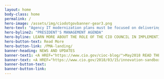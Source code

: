 ```yaml
---
layout: home
body-class: home
permalink: /
hero-image: /assets/img/ciodotgovbanner-gear3.png
hero-text: "Agency IT modernization plans must be focused on delivering better service to the public, and in doing so should be developed in furtherance of these priorities. This will result in building and maintaining a modern, secure, and resilient IT, which improves the lives of the American public."
hero-byline2: "PRESIDENT'S MANAGEMENT AGENDA"
hero-byline: LEARN MORE ABOUT THE ROLE OF THE CIO COUNCIL IN IMPLEMENTING THE CROSS-AGENCY PRIORITY GOALS.
hero-button-text: Read More
hero-button-link: /PMA-landing/
banner-heading: NEWS AND UPDATES
banner-text1: <A HREF="https://www.cio.gov/cioc-blog/">May2018 READ THE LATEST FROM THE CIO COMMUNITY</A>
banner-text: <A HREF="https://www.cio.gov/2018/03/15/innovation-sandbox-launch/">March 15, 2015 READ THE LATEST FROM THE CIO COMMUNITY</A>
banner-button-text: 
banner-button-link: 
---
```

